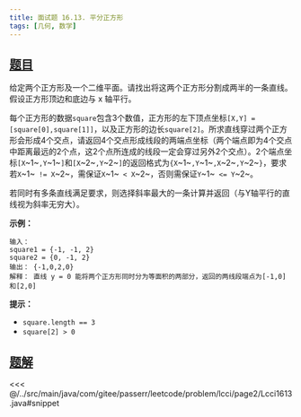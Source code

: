 ```yaml
---
title: 面试题 16.13. 平分正方形
tags: [几何, 数学]
---
```



## [题目](https://leetcode.cn/problems/bisect-squares-lcci/)
给定两个正方形及一个二维平面。请找出将这两个正方形分割成两半的一条直线。假设正方形顶边和底边与 x 轴平行。

每个正方形的数据`square`包含3个数值，正方形的左下顶点坐标`[X,Y] = [square[0],square[1]]`，以及正方形的边长`square[2]`。所求直线穿过两个正方形会形成4个交点，请返回4个交点形成线段的两端点坐标（两个端点即为4个交点中距离最远的2个点，这2个点所连成的线段一定会穿过另外2个交点）。2个端点坐标`[X`~1~`,Y`~1~`]`和`[X`~2~`,Y`~2~`]`的返回格式为`{X`~1~`,Y`~1~`,X`~2~`,Y`~2~`}`，要求若`X`~1~` != X`~2~，需保证`X`~1~` < X`~2~，否则需保证`Y`~1~` <= Y`~2~。

若同时有多条直线满足要求，则选择斜率最大的一条计算并返回（与Y轴平行的直线视为斜率无穷大）。

**示例：**

```
输入：
square1 = {-1, -1, 2}
square2 = {0, -1, 2}
输出： {-1,0,2,0}
解释： 直线 y = 0 能将两个正方形同时分为等面积的两部分，返回的两线段端点为[-1,0]和[2,0]
```

**提示：**

* `square.length == 3`
* `square[2] > 0`


## [题解](https://github.com/PasseRR/JavaLeetCode/blob/master/src/main/java/com/gitee/passerr/leetcode/problem/lcci/page2/Lcci1613.java)

<<< @/../src/main/java/com/gitee/passerr/leetcode/problem/lcci/page2/Lcci1613.java#snippet
